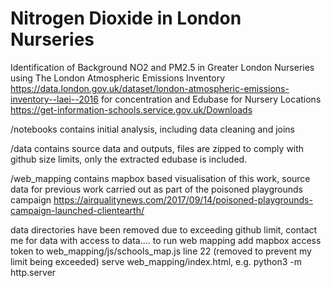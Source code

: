 # Nitrogen Dioxide in London Nurseries
Identification of Background NO2 and PM2.5 in Greater London Nurseries using The London Atmospheric Emissions Inventory https://data.london.gov.uk/dataset/london-atmospheric-emissions-inventory--laei--2016 for concentration and Edubase for Nursery Locations https://get-information-schools.service.gov.uk/Downloads

/notebooks contains initial analysis, including data cleaning and joins

/data contains source data and outputs, files are zipped to comply with github size limits, only the extracted edubase is included.

/web_mapping contains mapbox based visualisation of this work, source data for previous work carried out as part of the poisoned playgrounds campaign https://airqualitynews.com/2017/09/14/poisoned-playgrounds-campaign-launched-clientearth/

data directories have been removed due to exceeding github limit, contact me for data
with access to data....
to run web mapping
add mapbox access token to web_mapping/js/schools_map.js line 22 (removed to prevent my limit being exceeded)
serve web_mapping/index.html, e.g. python3 -m http.server
